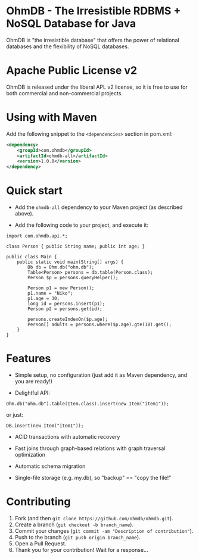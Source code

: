 OhmDB - The Irresistible RDBMS + NoSQL Database for Java
=====

OhmDB is "the irresistible database" that offers the power of relational databases and the flexibility of NoSQL databases.

# Apache Public License v2

OhmDB is released under the liberal APL v2 license, so it is free to use for both commercial and non-commercial projects.

# Using with Maven

Add the following snippet to the `<dependencies>` section in pom.xml:

```xml
<dependency>
    <groupId>com.ohmdb</groupId>
    <artifactId>ohmdb-all</artifactId>
    <version>1.0.0</version>
</dependency>
```

# Quick start

* Add the `ohmdb-all` dependency to your Maven project (as described above).

* Add the following code to your project, and execute it:
 
```
import com.ohmdb.api.*;

class Person { public String name; public int age; }

public class Main {
	public static void main(String[] args) {
		Db db = Ohm.db("ohm.db");
		Table<Person> persons = db.table(Person.class);
		Person $p = persons.queryHelper();

		Person p1 = new Person();
		p1.name = "Niko";
		p1.age = 30;
		long id = persons.insert(p1);
		Person p2 = persons.get(id);

		persons.createIndexOn($p.age);
		Person[] adults = persons.where($p.age).gte(18).get();
	}
}
```

# Features

* Simple setup, no configuration (just add it as Maven dependency, and you are ready!)

* Delightful API:

```Ohm.db("ohm.db").table(Item.class).insert(new Item("item1"));``` 

or just:

```DB.insert(new Item("item1"));```

* ACID transactions with automatic recovery

* Fast joins through graph-based relations with graph traversal optimization 

* Automatic schema migration

* Single-file storage (e.g. my.db), so "backup" == "copy the file!"

# Contributing

1. Fork (and then `git clone https://github.com/ohmdb/ohmdb.git`).
2. Create a branch (`git checkout -b branch_name`).
3. Commit your changes (`git commit -am "Description of contribution"`).
4. Push to the branch (`git push origin branch_name`).
5. Open a Pull Request.
6. Thank you for your contribution! Wait for a response...
